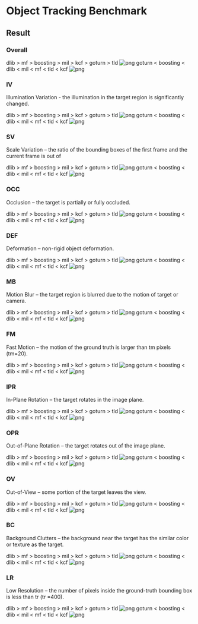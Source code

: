 # Object Tracking Benchmark
## Result
### Overall
dlib > mf > boosting > mil > kcf > goturn > tld
![png](fig/Overall_acc.png)
goturn < boosting < dlib < mil < mf < tld < kcf
![png](fig/Overall_fail.png)
### IV
Illumination Variation - the illumination in the target region is significantly changed.

dlib > mf > boosting > mil > kcf > goturn > tld
![png](fig/IV_acc.png)
goturn < boosting < dlib < mil < mf < tld < kcf
![png](fig/IV_fail.png)
### SV
Scale Variation – the ratio of the bounding boxes of the first frame and the current frame is out of 

dlib > mf > boosting > mil > kcf > goturn > tld
![png](fig/SV_acc.png)
goturn < boosting < dlib < mil < mf < tld < kcf
![png](fig/SV_fail.png)
### OCC
Occlusion – the target is partially or fully occluded.

dlib > mf > boosting > mil > kcf > goturn > tld
![png](fig/OCC_acc.png)
goturn < boosting < dlib < mil < mf < tld < kcf
![png](fig/OCC_fail.png)
### DEF
Deformation – non-rigid object deformation.

dlib > mf > boosting > mil > kcf > goturn > tld
![png](fig/DEF_acc.png)
goturn < boosting < dlib < mil < mf < tld < kcf
![png](fig/DEF_fail.png)
### MB
Motion Blur – the target region is blurred due to the motion of target or camera.

dlib > mf > boosting > mil > kcf > goturn > tld
![png](fig/MB_acc.png)
goturn < boosting < dlib < mil < mf < tld < kcf
![png](fig/MB_fail.png)
### FM
Fast Motion – the motion of the ground truth is larger than tm pixels (tm=20).

dlib > mf > boosting > mil > kcf > goturn > tld
![png](fig/FM_acc.png)
goturn < boosting < dlib < mil < mf < tld < kcf
![png](fig/FM_fail.png)
### IPR
In-Plane Rotation – the target rotates in the image plane.

dlib > mf > boosting > mil > kcf > goturn > tld
![png](fig/IPR_acc.png)
goturn < boosting < dlib < mil < mf < tld < kcf
![png](fig/IPR_fail.png)
### OPR
Out-of-Plane Rotation – the target rotates out of the image plane.

dlib > mf > boosting > mil > kcf > goturn > tld
![png](fig/OPR_acc.png)
goturn < boosting < dlib < mil < mf < tld < kcf
![png](fig/OPR_fail.png)
### OV
Out-of-View – some portion of the target leaves the view.

dlib > mf > boosting > mil > kcf > goturn > tld
![png](fig/OV_acc.png)
goturn < boosting < dlib < mil < mf < tld < kcf
![png](fig/OV_fail.png)
### BC
Background Clutters – the background near the target has the similar color or texture as the target.

dlib > mf > boosting > mil > kcf > goturn > tld
![png](fig/BC_acc.png)
goturn < boosting < dlib < mil < mf < tld < kcf
![png](fig/BC_fail.png)
### LR
Low Resolution – the number of pixels inside the ground-truth bounding box is less than tr (tr =400).

dlib > mf > boosting > mil > kcf > goturn > tld
![png](fig/LR_acc.png)
goturn < boosting < dlib < mil < mf < tld < kcf
![png](fig/LR_fail.png)

